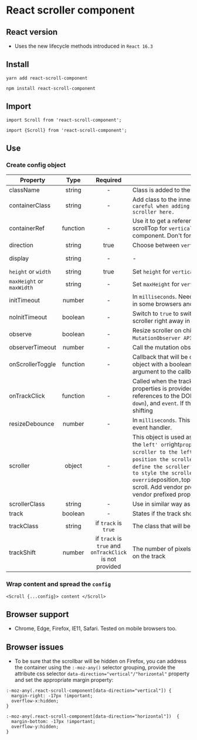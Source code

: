 # React scroller component

## React version

- Uses the new lifecycle methods introduced in `React 16.3`

## Install

```
yarn add react-scroll-component
```

```
npm install react-scroll-component
```

## Import

```
import Scroll from 'react-scroll-component';
```

```
import {Scroll} from 'react-scroll-component';
```

## Use

### Create config object

| Property            |   Type   | Required | Usage                                                                                                                                                                                                                                                                                                                                                                                                                                                                                                                                                           |      Default |
| ------------------- | :------: | :------: | --------------------------------------------------------------------------------------------------------------------------------------------------------------------------------------------------------------------------------------------------------------------------------------------------------------------------------------------------------------------------------------------------------------------------------------------------------------------------------------------------------------------------------------------------------------- | -----------: |
| className           |  string  |    -     | Class is added to the wrapper element                                                                                                                                                                                                                                                                                                                                                                                                                                                                                                                           |            - |
| containerClass      |  string  |    -     | Add class to the inner container that will wrap your content. `Be careful when adding css properties. You might break the scroller here.`                                                                                                                                                                                                                                                                                                                                                                                                                       |            - |
| containerRef        | function |    -     | Use it to get a reference to the scrolling container. You can set scrollTop for `vertical` or scrollLeft for `horizontal` from the parent component. Don't forget to clear this reference.                                                                                                                                                                                                                                                                                                                                                                      |            - |
| direction           |  string  |   true   | Choose between `vertical` or `horizontal` scroll.                                                                                                                                                                                                                                                                                                                                                                                                                                                                                                               |            - |
| display             |  string  |    -     | -                                                                                                                                                                                                                                                                                                                                                                                                                                                                                                                                                               | inline-block |
| `height` or `width` |  string  |   true   | Set `height` for `vertical` scroll. Set `width` for `horizontal` scroll.                                                                                                                                                                                                                                                                                                                                                                                                                                                                                        |            - |
| `maxHeight` or `maxWidth` |  string  |    -     | Set `maxHeight` for `vertical` scroll. Set `maxWidth` for `horizontal` scroll.                                                                                                                                                                                                                                                                                                                                                                                                                                                                            |        `none`|
| initTimeout         |  number  |    -     | In `milliseconds`. Needed to ensure correct rendering of the scroller in some browsers and/or devices.                                                                                                                                                                                                                                                                                                                                                                                                                                                          |          200 |
| noInitTimeout       |  boolean |    -     | Switch to `true` to switch off the initial timeout and render the scroller right away in `componentDidMount`                                                                                                                                                                                                                                                                                                                                                                                                                                                    |        false |
| observe             |  boolean |    -     | Resize scroller on child and subtree changes using the `MutationObserver API`.                                                                                                                                                                                                                                                                                                                                                                                                                                                                                  |         true |
| observerTimeout     |  number  |    -     | Call the mutation observer callback wit timeout in milliseconds.                                                                                                                                                                                                                                                                                                                                                                                                                                                                                                |            - |
| onScrollerToggle    | function |    -     | Callback that will be called after scroller appears or disappears. An object with a boolean property `isDisplayed` will be provided as an argument to the callback.                                                                                                                                                                                                                                                                                                                                                                                             |            - | 
| onTrackClick        | function |    -     | Called when the track is clicked. An object with the following properties is provided as argument: `container` and `track` are references to the DOM elements, `direction` (-1 for `up` and 1 for `down`), and `event`. If this prop is provided it prevents the default shifting                                                                                                                                                                                                                                                                               |            - |
| resizeDebounce      |  number  |    -     | In `milliseconds`. This is used to optimize the calls to the resize event handler.                                                                                                                                                                                                                                                                                                                                                                                                                                                                              |          400 |
| scroller            |  object  |    -     | This object is used as a `style` property on the scroller element. Set the `left' or`right`property for a`vertical`scroll to position the scroller to the left or to the right. Use`top`or`bottom`to position the scroller in a`horizontal`scroll case. Set`width`to define the scroller's width. Set any other valid`CSS`property to style the scroller as long as you don't override`position`,`top`or`bottom`for`vertical`and`left`or`right`for`horizontal` scroll. Add vendor prefixes if necessary. Use PascalCase for the vendor prefixed properties.     |            - |
| scrollerClass       |  string  |    -     | Use in similar way as the `scroller` property                                                                                                                                                                                                                                                                                                                                                                                                                                                                                                                   |            - |
| track               |  boolean |    -     | States if the track should be rendered. Defaults to false                                                                                                                                                                                                                                                                                                                                                                                                                                                                                                       |        false |
| trackClass          |  string  |  if `track` is `true` | The class that will be applied to the track element                                                                                                                                                                                                                                                                                                                                                                                                                                                                                                |            - |
| trackShift          |  number  |  if `track` is `true` and `onTrackClick` is not provided | The number of pixels that the container should scroll after clicking on the track                                                                                                                                                                                                                                                                                                                                                                                                                               |            - |

### Wrap content and spread the `config`

```
<Scroll {...config}> content </Scroll>
```

## Browser support

- Chrome, Edge, Firefox, IE11, Safari. Tested on mobile browsers too.

## Browser issues
- To be sure that the scrollbar will be hidden on Firefox, you can address the container using the `:-moz-any()` selector grouping, provide the attribute css selector `data-direction="vertical"/"horizontal"` property and set the appropriate margin property:

```
:-moz-any(.react-scroll-component[data-direction="vertical"]) {
  margin-right: -17px !important;
  overflow-x:hidden;
}
```

```
:-moz-any(.react-scroll-component[data-direction="horizontal"])  {
  margin-bottom: -17px !important;
  overflow-y:hidden;
}
```

